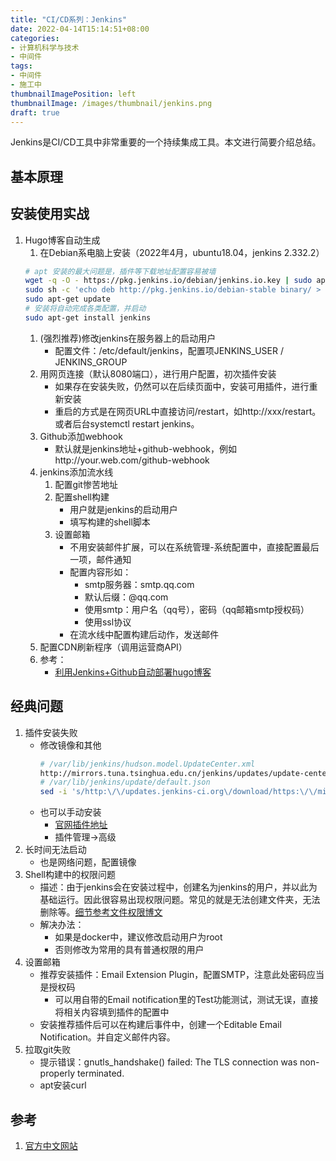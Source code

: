 ```yaml
---
title: "CI/CD系列：Jenkins"
date: 2022-04-14T15:14:51+08:00
categories:
- 计算机科学与技术
- 中间件
tags:
- 中间件
- 施工中
thumbnailImagePosition: left
thumbnailImage: /images/thumbnail/jenkins.png
draft: true
---
```

Jenkins是CI/CD工具中非常重要的一个持续集成工具。本文进行简要介绍总结。
<!--more-->
## 基本原理
## 安装使用实战
1. Hugo博客自动生成
    1. 在Debian系电脑上安装（2022年4月，ubuntu18.04，jenkins 2.332.2）
    ```bash
    # apt 安装的最大问题是，插件等下载地址配置容易被墙
    wget -q -O - https://pkg.jenkins.io/debian/jenkins.io.key | sudo apt-key add -
    sudo sh -c 'echo deb http://pkg.jenkins.io/debian-stable binary/ > /etc/apt/sources.list.d/jenkins.list'
    sudo apt-get update
    # 安装将自动完成各类配置，并启动
    sudo apt-get install jenkins
    ```
    1. (强烈推荐)修改jenkins在服务器上的启动用户
        - 配置文件：/etc/default/jenkins，配置项JENKINS_USER / JENKINS_GROUP
    1. 用网页连接（默认8080端口），进行用户配置，初次插件安装
        - 如果存在安装失败，仍然可以在后续页面中，安装可用插件，进行重新安装
        - 重启的方式是在网页URL中直接访问/restart，如http://xxx/restart。或者后台systemctl restart jenkins。
    1. Github添加webhook
        - 默认就是jenkins地址+github-webhook，例如http://your.web.com/github-webhook
    1. jenkins添加流水线
        1. 配置git惨苦地址
        1. 配置shell构建
            - 用户就是jenkins的启动用户
            - 填写构建的shell脚本
        1. 设置邮箱
            - 不用安装邮件扩展，可以在系统管理-系统配置中，直接配置最后一项，邮件通知
            - 配置内容形如：
                - smtp服务器：smtp.qq.com
                - 默认后缀：@qq.com
                - 使用smtp：用户名（qq号），密码（qq邮箱smtp授权码）
                - 使用ssl协议
            - 在流水线中配置构建后动作，发送邮件
    1. 配置CDN刷新程序（调用运营商API）
    1. 参考：
        - [利用Jenkins+Github自动部署hugo博客](https://zhuanlan.zhihu.com/p/129069420)
## 经典问题
1. 插件安装失败
    - 修改镜像和其他
        ```bash
        # /var/lib/jenkins/hudson.model.UpdateCenter.xml
        http://mirrors.tuna.tsinghua.edu.cn/jenkins/updates/update-center.json
        # /var/lib/jenkins/update/default.json
        sed -i 's/http:\/\/updates.jenkins-ci.org\/download/https:\/\/mirrors.tuna.tsinghua.edu.cn\/jenkins/g' default.json && sed -i 's/http:\/\/www.google.com/https:\/\/www.baidu.com/g' default.json
        ```
    - 也可以手动安装
        - [官网插件地址](https://updates.jenkins.io/download/plugins/)
        - 插件管理->高级
1. 长时间无法启动
    - 也是网络问题，配置镜像
1. Shell构建中的权限问题
    - 描述：由于jenkins会在安装过程中，创建名为jenkins的用户，并以此为基础运行。因此很容易出现权限问题。常见的就是无法创建文件夹，无法删除等。[细节参考文件权限博文](/2022/04/边学边用linux-文件系统/)
    - 解决办法：
        - 如果是docker中，建议修改启动用户为root
        - 否则修改为常用的具有普通权限的用户
1. 设置邮箱
    - 推荐安装插件：Email Extension Plugin，配置SMTP，注意此处密码应当是授权码
        - 可以用自带的Email notification里的Test功能测试，测试无误，直接将相关内容填到插件的配置中
    - 安装推荐插件后可以在构建后事件中，创建一个Editable Email Notification。并自定义邮件内容。
1. 拉取git失败
    - 提示错误：gnutls_handshake() failed: The TLS connection was non-properly terminated. 
    - apt安装curl
## 参考
1. [官方中文网站](https://www.jenkins.io/zh/doc/book/installing/#setup-wizard)